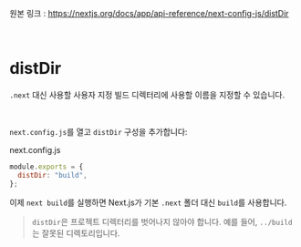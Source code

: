 원본 링크 : https://nextjs.org/docs/app/api-reference/next-config-js/distDir

<br>

# **distDir**

`.next` 대신 사용할 사용자 지정 빌드 디렉터리에 사용할 이름을 지정할 수 있습니다.

<br>

`next.config.js`를 열고 `distDir` 구성을 추가합니다:

next.config.js

```jsx
module.exports = {
  distDir: "build",
};
```

이제 `next build`를 실행하면 Next.js가 기본 `.next` 폴더 대신 `build`를 사용합니다.

> `distDir`은 프로젝트 디렉터리를 벗어나지 않아야 합니다. 예를 들어, `../build`는 잘못된 디렉토리입니다.
